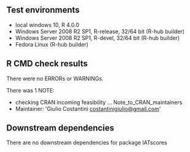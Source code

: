 ## Test environments
* local windows 10, R 4.0.0
* Windows Server 2008 R2 SP1, R-release, 32/64 bit (R-hub builder)
* Windows Server 2008 R2 SP1, R-devel, 32/64 bit (R-hub builder)
* Fedora Linux (R-hub builder)

## R CMD check results
There were no ERRORs or WARNINGs. 

There was 1 NOTE:

* checking CRAN incoming feasibility ... Note_to_CRAN_maintainers
* Maintainer: 'Giulio Costantini <costantinigiulio@gmail.com>'

## Downstream dependencies
There are no downstream dependencies for package IATscores